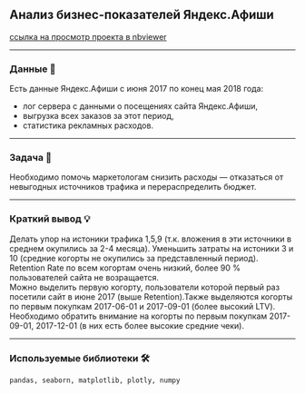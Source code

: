 ## Анализ бизнес-показателей Яндекс.Афиши

[ссылка на просмотр проекта в nbviewer](https://nbviewer.jupyter.org/github/NESDS/praktikum_yandex_projects/blob/main/2021_02_25_business_indicators/2021_02_25_business_indicators.ipynb)

---
### Данные 📁
Есть данные Яндекс.Афиши с июня 2017 по конец мая 2018 года:
- лог сервера с данными о посещениях сайта Яндекс.Афиши,
- выгрузка всех заказов за этот период,
- статистика рекламных расходов.

---
### Задача 📝
Необходимо помочь маркетологам снизить расходы — отказаться от невыгодных источников трафика и перераспределить бюджет.

---
### Краткий вывод 💡
Делать упор на истоники трафика 1,5,9 (т.к. вложения в эти источники в среднем окупились за 2-4 месяца). Уменьшить затраты на истоники 3 и 10 (средние когорты не окупились за представленный период).  
Retention Rate по всем когортам очень низкий, более 90 % пользователей сайта не возращается.  
Можно выделить первую когорту, пользователи которой первый раз посетили сайт в июне 2017 (выше Retention).Также выделяются когорты по первым покупкам 2017-06-01 и 2017-09-01 (более высокий LTV). Необходимо обратить внимание на когорты по первым покупкам 2017-09-01, 2017-12-01 (в них есть более высокие средние чеки).

---
### Используемые библиотеки 🛠️
``` pandas, seaborn, matplotlib, plotly, numpy ```
